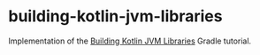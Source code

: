 # building-kotlin-jvm-libraries

Implementation of the [Building Kotlin JVM Libraries](https://guides.gradle.org/building-kotlin-jvm-libraries) Gradle tutorial.

